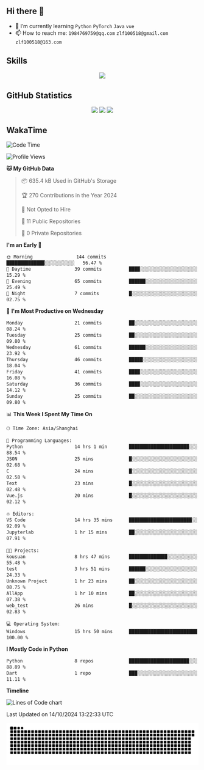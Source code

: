 ## Hi there 👋

- 🌱 I’m currently learning `Python` `PyTorch` `Java` `vue`
- 📫 How to reach me: `1984769759@qq.com` `zlf100518@gmail.com` `zlf100518@163.com`

## Skills
<div align="center"> <img src="https://skillicons.dev/icons?i=python,linux,git,github,html,css,js" /> </div>

## GitHub Statistics

<div align="center">
  <img src="https://github-readme-stats.vercel.app/api?username=mrcchenfeng&show_icons=true&theme=tokyonight" />
  <img src="https://github-readme-stats.vercel.app/api/top-langs/?username=mrcchenfeng&show_icons=true&theme=tokyonight" />
  <img src="https://github-readme-activity-graph.vercel.app/graph?username=mrcchenfeng&theme=xcode" />
</div>

## WakaTime

<!--START_SECTION:waka-->
![Code Time](http://img.shields.io/badge/Code%20Time-161%20hrs%2020%20mins-blue)

![Profile Views](http://img.shields.io/badge/Profile%20Views-0-blue)

**🐱 My GitHub Data** 

> 📦 635.4 kB Used in GitHub's Storage 
 > 
> 🏆 270 Contributions in the Year 2024
 > 
> 🚫 Not Opted to Hire
 > 
> 📜 11 Public Repositories 
 > 
> 🔑 0 Private Repositories 
 > 
**I'm an Early 🐤** 

```text
🌞 Morning                144 commits         ██████████████░░░░░░░░░░░   56.47 % 
🌆 Daytime                39 commits          ████░░░░░░░░░░░░░░░░░░░░░   15.29 % 
🌃 Evening                65 commits          ██████░░░░░░░░░░░░░░░░░░░   25.49 % 
🌙 Night                  7 commits           █░░░░░░░░░░░░░░░░░░░░░░░░   02.75 % 
```
📅 **I'm Most Productive on Wednesday** 

```text
Monday                   21 commits          ██░░░░░░░░░░░░░░░░░░░░░░░   08.24 % 
Tuesday                  25 commits          ██░░░░░░░░░░░░░░░░░░░░░░░   09.80 % 
Wednesday                61 commits          ██████░░░░░░░░░░░░░░░░░░░   23.92 % 
Thursday                 46 commits          █████░░░░░░░░░░░░░░░░░░░░   18.04 % 
Friday                   41 commits          ████░░░░░░░░░░░░░░░░░░░░░   16.08 % 
Saturday                 36 commits          ████░░░░░░░░░░░░░░░░░░░░░   14.12 % 
Sunday                   25 commits          ██░░░░░░░░░░░░░░░░░░░░░░░   09.80 % 
```


📊 **This Week I Spent My Time On** 

```text
🕑︎ Time Zone: Asia/Shanghai

💬 Programming Languages: 
Python                   14 hrs 1 min        ██████████████████████░░░   88.54 % 
JSON                     25 mins             █░░░░░░░░░░░░░░░░░░░░░░░░   02.68 % 
C                        24 mins             █░░░░░░░░░░░░░░░░░░░░░░░░   02.58 % 
Text                     23 mins             █░░░░░░░░░░░░░░░░░░░░░░░░   02.48 % 
Vue.js                   20 mins             █░░░░░░░░░░░░░░░░░░░░░░░░   02.12 % 

🔥 Editors: 
VS Code                  14 hrs 35 mins      ███████████████████████░░   92.09 % 
Jupyterlab               1 hr 15 mins        ██░░░░░░░░░░░░░░░░░░░░░░░   07.91 % 

🐱‍💻 Projects: 
kousuan                  8 hrs 47 mins       ██████████████░░░░░░░░░░░   55.48 % 
test                     3 hrs 51 mins       ██████░░░░░░░░░░░░░░░░░░░   24.33 % 
Unknown Project          1 hr 23 mins        ██░░░░░░░░░░░░░░░░░░░░░░░   08.75 % 
AllApp                   1 hr 10 mins        ██░░░░░░░░░░░░░░░░░░░░░░░   07.38 % 
web_test                 26 mins             █░░░░░░░░░░░░░░░░░░░░░░░░   02.83 % 

💻 Operating System: 
Windows                  15 hrs 50 mins      █████████████████████████   100.00 % 
```

**I Mostly Code in Python** 

```text
Python                   8 repos             ██████████████████████░░░   88.89 % 
Dart                     1 repo              ███░░░░░░░░░░░░░░░░░░░░░░   11.11 % 
```



**Timeline**

![Lines of Code chart](https://raw.githubusercontent.com/mrcchenfeng/mrcchenfeng/main/assets/bar_graph.png)


 Last Updated on 14/10/2024 13:22:33 UTC
<!--END_SECTION:waka-->

<div align="center"><img src="./assets/github-snake-dark.svg" /></div>
